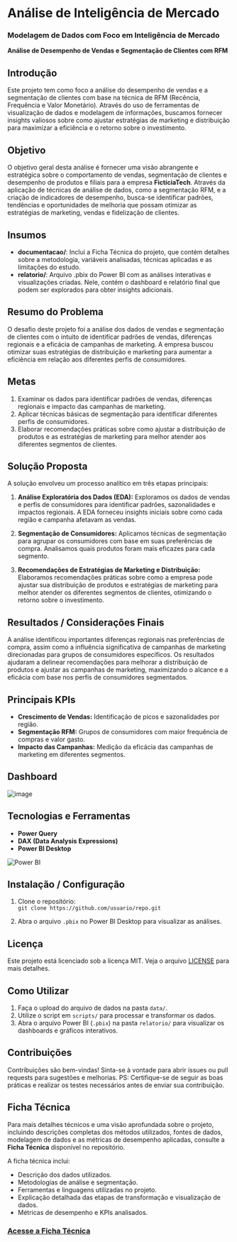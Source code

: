 # Análise de Inteligência de Mercado
### Modelagem de Dados com Foco em Inteligência de Mercado
**Análise de Desempenho de Vendas e Segmentação de Clientes com RFM**

## Introdução
Este projeto tem como foco a análise do desempenho de vendas e a segmentação de clientes com base na técnica de RFM (Recência, Frequência e Valor Monetário). Através do uso de ferramentas de visualização de dados e modelagem de informações, buscamos fornecer insights valiosos sobre como ajustar estratégias de marketing e distribuição para maximizar a eficiência e o retorno sobre o investimento.

## Objetivo
O objetivo geral desta análise é fornecer uma visão abrangente e estratégica sobre o comportamento de vendas, segmentação de clientes e desempenho de produtos e filiais para a empresa **FictíciaTech**. Através da aplicação de técnicas de análise de dados, como a segmentação RFM, e a criação de indicadores de desempenho, busca-se identificar padrões, tendências e oportunidades de melhoria que possam otimizar as estratégias de marketing, vendas e fidelização de clientes.

## Insumos

- **documentacao/**: Inclui a Ficha Técnica do projeto, que contém detalhes sobre a metodologia, variáveis analisadas, técnicas aplicadas e as limitações do estudo.
- **relatorio/**: Arquivo .pbix do Power BI com as análises interativas e visualizações criadas. Nele, contém o dashboard e relatório final que podem ser explorados para obter insights adicionais.

## Resumo do Problema
O desafio deste projeto foi a análise dos dados de vendas e segmentação de clientes com o intuito de identificar padrões de vendas, diferenças regionais e a eficácia de campanhas de marketing. A empresa buscou otimizar suas estratégias de distribuição e marketing para aumentar a eficiência em relação aos diferentes perfis de consumidores.

## Metas
1. Examinar os dados para identificar padrões de vendas, diferenças regionais e impacto das campanhas de marketing.
2. Aplicar técnicas básicas de segmentação para identificar diferentes perfis de consumidores.
3. Elaborar recomendações práticas sobre como ajustar a distribuição de produtos e as estratégias de marketing para melhor atender aos diferentes segmentos de clientes.

## Solução Proposta
A solução envolveu um processo analítico em três etapas principais:

1. **Análise Exploratória dos Dados (EDA):** Exploramos os dados de vendas e perfis de consumidores para identificar padrões, sazonalidades e impactos regionais. A EDA forneceu insights iniciais sobre como cada região e campanha afetavam as vendas.
   
2. **Segmentação de Consumidores:** Aplicamos técnicas de segmentação para agrupar os consumidores com base em suas preferências de compra. Analisamos quais produtos foram mais eficazes para cada segmento.

3. **Recomendações de Estratégias de Marketing e Distribuição:** Elaboramos recomendações práticas sobre como a empresa pode ajustar sua distribuição de produtos e estratégias de marketing para melhor atender os diferentes segmentos de clientes, otimizando o retorno sobre o investimento.

## Resultados / Considerações Finais
A análise identificou importantes diferenças regionais nas preferências de compra, assim como a influência significativa de campanhas de marketing direcionadas para grupos de consumidores específicos. Os resultados ajudaram a delinear recomendações para melhorar a distribuição de produtos e ajustar as campanhas de marketing, maximizando o alcance e a eficácia com base nos perfis de consumidores segmentados.

## Principais KPIs
- **Crescimento de Vendas:** Identificação de picos e sazonalidades por região.
- **Segmentação RFM:** Grupos de consumidores com maior frequência de compras e valor gasto.
- **Impacto das Campanhas:** Medição da eficácia das campanhas de marketing em diferentes segmentos.


## Dashboard 
![image](https://github.com/user-attachments/assets/6ebd2a60-35b7-486e-bbe1-e14fba765774)

## Tecnologias e Ferramentas
- **Power Query**
- **DAX (Data Analysis Expressions)**
- **Power BI Desktop**

![Power BI](https://img.shields.io/badge/Power%20BI-Analyzed%20with-yellow)



## Instalação / Configuração
1. Clone o repositório:  
   `git clone https://github.com/usuario/repo.git`
   
2. Abra o arquivo `.pbix` no Power BI Desktop para visualizar as análises.

## Licença
Este projeto está licenciado sob a licença MIT. Veja o arquivo [LICENSE](LICENSE) para mais detalhes.

## Como Utilizar
1. Faça o upload do arquivo de dados na pasta `data/`.
2. Utilize o script em `scripts/` para processar e transformar os dados.
3. Abra o arquivo Power BI (`.pbix`) na pasta `relatorio/` para visualizar os dashboards e gráficos interativos.


## Contribuições
Contribuições são bem-vindas! Sinta-se à vontade para abrir issues ou pull requests para sugestões e melhorias. 
PS: Certifique-se de seguir as boas práticas e realizar os testes necessários antes de enviar sua contribuição.


## Ficha Técnica
Para mais detalhes técnicos e uma visão aprofundada sobre o projeto, incluindo descrições completas dos métodos utilizados, fontes de dados, modelagem de dados e as métricas de desempenho aplicadas, consulte a **Ficha Técnica** disponível no repositório.

A ficha técnica inclui:
- Descrição dos dados utilizados.
- Metodologias de análise e segmentação.
- Ferramentas e linguagens utilizadas no projeto.
- Explicação detalhada das etapas de transformação e visualização de dados.
- Métricas de desempenho e KPIs analisados.

### [Acesse a Ficha Técnica](https://walnut-amethyst-a91.notion.site/Ficha-T-cnica-10ecb9741615815b83e7df075648a860?pvs=4)

